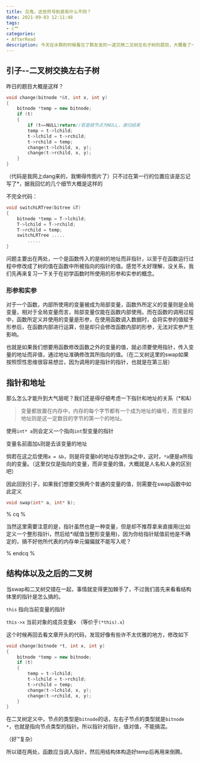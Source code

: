 ```yaml
---
title: 见鬼，这些符号到底有什么不同？
date: 2021-09-03 12:11:48
tags:
- c艹
categories:
- AfterRead
description: 今天在水群的时候看见了群友发的一道交换二叉树左右子树的题目，大概看了一下应该是在函数调用时将实参调入进去了，而实际上我们使用的时候应当选择形参，因此我也想借此机会好好整理一下这些相关的知识（这位同学主要是符号用错了）
---
```


## 引子--二叉树交换左右子树

昨日的题目大概是这样？

```cpp
void change(bitnode *&t, int x, int y)
{
	bitnode *temp = new bitnode;
	if (t)
	{
		if (t==NULL)return//若是根节点为NULL，递归结束
		temp = t->lchild;
		t->lchild = t->rchild;
		t->rchild = temp;
		change(t->lchild, x, y);
		change(t->rchild, x, y);
	}
}
```

（代码是我网上dang来的，我懒得传图片了）只不过在第一行的位置应该是忘记写了*，据我回忆的几个细节大概是这样的

不完全代码：

```cpp
void switchLRTree(bitree &T)
{
    bitnode *temp = T->lchild;
    T->lchild = T->rchild;
    T->rchild = temp;
    switchLRTree .....
        .....
}
```

问题主要出在两处，一个是函数传入的是树的地址而非指针，以至于在函数运行过程中修改成了树的值在函数中所被指向的指针的值。感觉不太好理解，没关系，我们先再来复习一下关于在初学函数时所使用的形参和实参的概念。

### 形参和实参

对于一个函数，内部所使用的变量被成为局部变量，函数外所定义的变量则是全局变量，相对于全局变量而言，局部变量仅能在函数内部使用。而在函数的调用过程中，函数所定义并使用的变量是形参，在使用函数调入数据时，会将实参的值赋予形参后，在函数内部进行运算，但是却只会修改函数内部的形参，无法对实参产生影响。

也就是如果我们想要用函数修改函数之外的变量的值，就必须要使用指针，传入变量的地址而非值，通过地址准确修改其所指向的值。（在二叉树这里的swap如果按照惯性思维很容易想岔，因为调用的是指针的指针，也就是在第三层）

## 指针和地址

那么怎么才能升到大气层呢？我们还是得仔细考虑一下指针和地址的关系（*和&）

> 变量都放置在内存中，内存的每个字节都有一个成为地址的编号，而变量的地址则是这一定数目的字节的第一个的地址。

使用`int* a`则会定义一个指向`int`型变量的指针

变量名前面加`&`则是去该变量的地址

倘若在这之后使用`a = &b`，则是将变量b的地址存放到a之中，这时，`*a`便是a所指向的变量。（这里仅仅是指向的变量，而非变量的值，大概就是人名和人身的区别吧）

因此回到引子，如果我们想要交换两个普通的变量的值，则需要在swap函数中如此定义

```cpp
void swap(int* a, int* b);
```

% cq %

当然这里需要注意的是，指针虽然也是一种变量，但是却不推荐拿来直接用(比如定义一个整形指针i，然后给*i赋值当整形变量用)，因为你给指针赋值前他是不确定的，搞不好他所代表的内存单元偏偏就不能写入呢？

% endcq %

## 结构体以及之后的二叉树

当swap和二叉树交错在一起，事情就变得更加棘手了，不过我们首先来看看结构体里的指针是怎么搞的。

`this` 指向当前变量的指针

`this->x` 当前对象的成员变量x （等价于`(*this).x`）

这个时候再回去看文章开头的代码，发现好像有些许不太优雅的地方，修改如下

```cpp
void change(bitnode *t, int x, int y)
{
	bitnode *temp = new bitnode;
	if (t)
	{
		temp = t->lchild;
		t->lchild = t->rchild;
		t->rchild = temp;
		change(t->lchild, x, y);
		change(t->rchild, x, y);
	}
}
```

在二叉树定义中，节点的类型是`bitnode`的话，左右子节点的类型就是`bitnode *`，也就是指向节点类型的指针。所以指针对指针，值对值，不能搞混。

（好™复杂）

所以错在两处，函数应当调入指针，然后用结构体构造好temp后再用来倒腾。